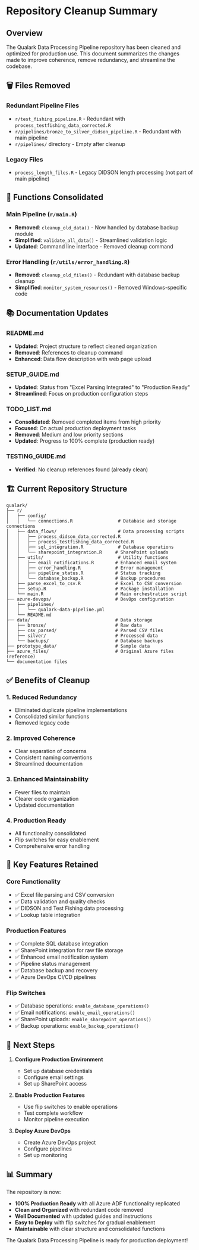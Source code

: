 # Repository Cleanup Summary

## Overview

The Qualark Data Processing Pipeline repository has been cleaned and optimized for production use. This document summarizes the changes made to improve coherence, remove redundancy, and streamline the codebase.

## 🗑️ Files Removed

### Redundant Pipeline Files
- `r/test_fishing_pipeline.R` - Redundant with `process_testfishing_data_corrected.R`
- `r/pipelines/bronze_to_silver_didson_pipeline.R` - Redundant with main pipeline
- `r/pipelines/` directory - Empty after cleanup

### Legacy Files
- `process_length_files.R` - Legacy DIDSON length processing (not part of main pipeline)

## 🔧 Functions Consolidated

### Main Pipeline (`r/main.R`)
- **Removed**: `cleanup_old_data()` - Now handled by database backup module
- **Simplified**: `validate_all_data()` - Streamlined validation logic
- **Updated**: Command line interface - Removed cleanup command

### Error Handling (`r/utils/error_handling.R`)
- **Removed**: `cleanup_old_files()` - Redundant with database backup cleanup
- **Simplified**: `monitor_system_resources()` - Removed Windows-specific code

## 📚 Documentation Updates

### README.md
- **Updated**: Project structure to reflect cleaned organization
- **Removed**: References to cleanup command
- **Enhanced**: Data flow description with web page upload

### SETUP_GUIDE.md
- **Updated**: Status from "Excel Parsing Integrated" to "Production Ready"
- **Streamlined**: Focus on production configuration steps

### TODO_LIST.md
- **Consolidated**: Removed completed items from high priority
- **Focused**: On actual production deployment tasks
- **Removed**: Medium and low priority sections
- **Updated**: Progress to 100% complete (production ready)

### TESTING_GUIDE.md
- **Verified**: No cleanup references found (already clean)

## 🏗️ Current Repository Structure

```
qualark/
├── r/
│   ├── config/
│   │   └── connections.R                 # Database and storage connections
│   ├── data_flows/                       # Data processing scripts
│   │   ├── process_didson_data_corrected.R
│   │   ├── process_testfishing_data_corrected.R
│   │   ├── sql_integration.R             # Database operations
│   │   └── sharepoint_integration.R     # SharePoint uploads
│   ├── utils/                            # Utility functions
│   │   ├── email_notifications.R        # Enhanced email system
│   │   ├── error_handling.R             # Error management
│   │   ├── pipeline_status.R            # Status tracking
│   │   └── database_backup.R            # Backup procedures
│   ├── parse_excel_to_csv.R             # Excel to CSV conversion
│   ├── setup.R                          # Package installation
│   └── main.R                           # Main orchestration script
├── azure-devops/                        # DevOps configuration
│   ├── pipelines/
│   │   └── qualark-data-pipeline.yml
│   └── README.md
├── data/                                # Data storage
│   ├── bronze/                          # Raw data
│   ├── csv_parsed/                      # Parsed CSV files
│   ├── silver/                          # Processed data
│   └── backups/                         # Database backups
├── prototype_data/                      # Sample data
├── azure_files/                         # Original Azure files (reference)
└── documentation files
```

## ✅ Benefits of Cleanup

### 1. **Reduced Redundancy**
- Eliminated duplicate pipeline implementations
- Consolidated similar functions
- Removed legacy code

### 2. **Improved Coherence**
- Clear separation of concerns
- Consistent naming conventions
- Streamlined documentation

### 3. **Enhanced Maintainability**
- Fewer files to maintain
- Clearer code organization
- Updated documentation

### 4. **Production Ready**
- All functionality consolidated
- Flip switches for easy enablement
- Comprehensive error handling

## 🎯 Key Features Retained

### Core Functionality
- ✅ Excel file parsing and CSV conversion
- ✅ Data validation and quality checks
- ✅ DIDSON and Test Fishing data processing
- ✅ Lookup table integration

### Production Features
- ✅ Complete SQL database integration
- ✅ SharePoint integration for raw file storage
- ✅ Enhanced email notification system
- ✅ Pipeline status management
- ✅ Database backup and recovery
- ✅ Azure DevOps CI/CD pipelines

### Flip Switches
- ✅ Database operations: `enable_database_operations()`
- ✅ Email notifications: `enable_email_operations()`
- ✅ SharePoint uploads: `enable_sharepoint_operations()`
- ✅ Backup operations: `enable_backup_operations()`

## 🚀 Next Steps

1. **Configure Production Environment**
   - Set up database credentials
   - Configure email settings
   - Set up SharePoint access

2. **Enable Production Features**
   - Use flip switches to enable operations
   - Test complete workflow
   - Monitor pipeline execution

3. **Deploy Azure DevOps**
   - Create Azure DevOps project
   - Configure pipelines
   - Set up monitoring

## 📊 Summary

The repository is now:
- **100% Production Ready** with all Azure ADF functionality replicated
- **Clean and Organized** with redundant code removed
- **Well Documented** with updated guides and instructions
- **Easy to Deploy** with flip switches for gradual enablement
- **Maintainable** with clear structure and consolidated functions

The Qualark Data Processing Pipeline is ready for production deployment!
